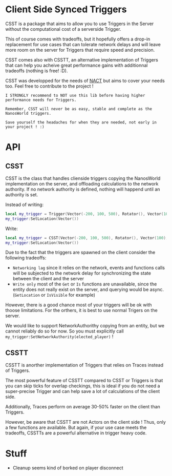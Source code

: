 # Client Side Synced Triggers

CSST is a package that aims to allow you to use Triggers in the Server without the computational cost of a serverside Trigger.

This of course comes with tradeoffs, but it hopefully offers a drop-in replacement for use cases that can tolerate network delays and will leave more room on the server for Triggers that require speed and precision.

CSST comes also with CSSTT, an alternative implementation of Triggers that can help you acheive great performance gains with additionnal tradeoffs (nothing is free! :D).

CSST was developped for the needs of [NACT](https://github.com/DKFN/NACT) but aims to cover your needs too. Feel free to contribute to the project !

```
I STRONGLY recommend to NOT use this lib before having higher performance needs for Triggers.

Remember, CSST will never be as easy, stable and complete as the NanosWorld triggers.

Save yourself the headaches for when they are needed, not early in your project ! :)
```


# API
## CSST

CSST is the class that handles clienside triggers copying the NanosWorld implementation on the server, and offloading calculations to the network authority. If no network authority is defined, nothing will happend until an authority is set.

Instead of writing:
```lua
local my_trigger = Trigger(Vector(-200, 100, 500), Rotator(), Vector(100), TriggerType.Sphere, true, Color(1, 0, 0))
my_trigger:SetLocation(Vector())
```
Write:
```lua
local my_trigger = CSST(Vector(-200, 100, 500), Rotator(), Vector(100), TriggerType.Sphere, true, Color(1, 0, 0))
my_trigger:SetLocation(Vector())
```


Due to the fact that the triggers are spawned on the client consider the following tradeoffs:
- `Networking lag` since it relies on the network, events and functions calls will be subjected to the network delay for synchronizing the state between the client and the server
- `Write only` most of the `Get` or `Is` functions are unavailable, since the entity does not really exist on the server, and querying would be async. (`GetLocation` or `IsVisible` for example) 

However, there is a good chance most of your triggers will be ok with thoose limitations.
For the orthers, it is best to use normal Trigers on the server.

We would like to support NetworkAuthorithy copying from an entity, but we cannot reliably do so for now. So you must explicitly call `my_trigger:SetNetworkAuthority(elected_player)` !

## CSSTT
CSSTT is anorther implementation of Triggers that relies on Traces instead of Triggers.

The most powerful feature of CSSTT compared to CSST or Triggers is that you can skip ticks for overlap checkings, this is ideal if you do not need a super-precise Trigger and can help save a lot of calculations of the client side.

Additionally, Traces perform on average 30-50% faster on the client than Triggers.

However, be aware that CSSTT are not Actors on the client side ! Thus, only a few functions are available. But again, if your use case meets the tradeoffs, CSSTTs are a powerful alternative in trigger heavy code.


# Stuff

- Cleanup seems kind of borked on player disconnect
